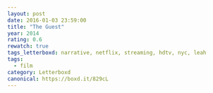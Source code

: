 ```yaml
---
layout: post 
date: 2016-01-03 23:59:00
title: "The Guest"
year: 2014
rating: 0.6
rewatch: true
tags_letterboxd: narrative, netflix, streaming, hdtv, nyc, leah
tags:
  - film
category: Letterboxd
canonical: https://boxd.it/829cL
---
```

